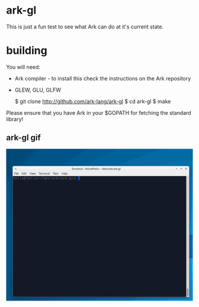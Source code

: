 # ark-gl
This is just a fun test to see what Ark can do at it's
current state.

# building
You will need:

* Ark compiler - to install this check the instructions on the Ark repository
* GLEW, GLU, GLFW

	$ git clone http://github.com/ark-lang/ark-gl
	$ cd ark-gl
	$ make

Please ensure that you have Ark in your $GOPATH for fetching
the standard library!

## ark-gl gif
<img src="/example.gif">
